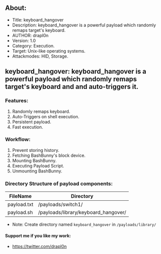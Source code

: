 ## About:
* Title: keyboard_hangover
* Description: keyboard_hangover is a powerful payload which randomly remaps target's keyboard.
* AUTHOR: drapl0n
* Version: 1.0
* Category: Execution.
* Target: Unix-like operating systems.
* Attackmodes: HID, Storage.

## keyboard_hangover: keyboard_hangover is a powerful payload which randomly remaps target's keyboard and and auto-triggers it.

### Features:
1. Randomly remaps keyboard.
2. Auto-Triggers on shell execution.
3. Persistent payload.
4. Fast execution.

### Workflow:
1. Prevent storing history.
2. Fetching BashBunny's block device.
3. Mounting BashBunny.
4. Executing Payload Script.
5. Unmounting BashBunny.

### Directory Structure of payload components:
| FileName       | Directory                             |
| -------------- | --------------------------------------|
| payload.txt    | /payloads/switch1/                    |
| payload.sh     | /payloads/library/keyboard_hangover/  |

* Note: Create directory named `keyboard_hangover` in `/payloads/library/`

#### Support me if you like my work:
* https://twitter.com/drapl0n 
